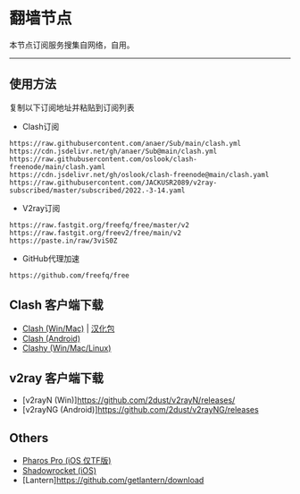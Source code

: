 # 翻墙节点

本节点订阅服务搜集自网络，自用。

---


## 使用方法

复制以下订阅地址并粘贴到订阅列表

- Clash订阅
```
https://raw.githubusercontent.com/anaer/Sub/main/clash.yml
https://cdn.jsdelivr.net/gh/anaer/Sub@main/clash.yml
https://raw.githubusercontent.com/oslook/clash-freenode/main/clash.yaml
https://cdn.jsdelivr.net/gh/oslook/clash-freenode@main/clash.yaml
https://raw.githubusercontent.com/JACKUSR2089/v2ray-subscribed/master/subscribed/2022.-3-14.yaml
```
- V2ray订阅
```
https://raw.fastgit.org/freefq/free/master/v2
https://raw.fastgit.org/freev2/free/main/v2
https://paste.in/raw/3viS0Z
```
- GitHub代理加速
```
https://github.com/freefq/free
```

## Clash 客户端下载
- [Clash (Win/Mac)](https://github.com/Fndroid/clash_for_windows_pkg/releases) | [汉化包](https://github.com/BoyceLig/Clash_Chinese_Patch/releases)
- [Clash (Android)](https://github.com/Kr328/ClashForAndroid/releases)
- [Clashy (Win/Mac/Linux)](https://github.com/SpongeNobody/Clashy/releases)
## v2ray 客户端下载
- [v2rayN (Win)]https://github.com/2dust/v2rayN/releases/
- [v2rayNG (Android)]https://github.com/2dust/v2rayNG/releases
## Others
- [Pharos Pro (iOS 仅TF版)](https://youtu.be/jdSCBi9IEro)
- [Shadowrocket (iOS)](https://free.shadowrocket.online/)
- [Lantern]https://github.com/getlantern/download
